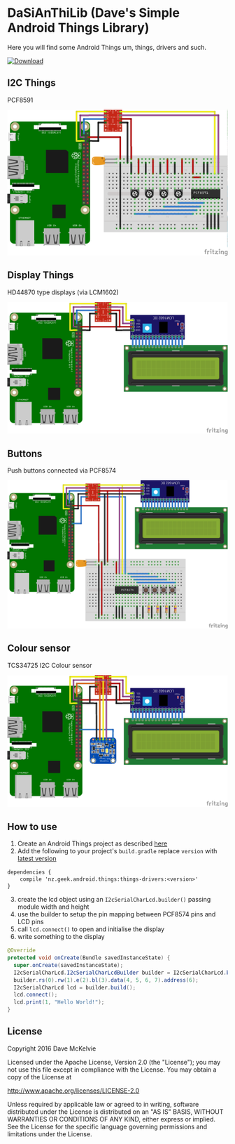 # DaSiAnThiLib (Dave's Simple Android Things Library)

Here you will find some Android Things um, things, drivers and such.

[ ![Download](https://api.bintray.com/packages/davemckelvie/maven/things-drivers/images/download.svg) ](https://bintray.com/davemckelvie/maven/things-drivers/_latestVersion)

## I2C Things


PCF8591

![Raspberry Pi Hookup](rpi3_pcf8591.png)

## Display Things

HD44870 type displays (via LCM1602)

![Raspberry Pi Hookup](rpi3_lcd.png)

## Buttons

Push buttons connected via PCF8574

![Raspberry Pi Hookup](rpi3_buttons_lcd.png)

## Colour sensor

TCS34725 I2C Colour sensor

![Raspberry Pi Hookup](rpi3_tcs34725.png)

## How to use

1. Create an Android Things project as described [here](https://developer.android.com/things/training/first-device/create-studio-project.html)
2. Add the following to your project's `build.gradle` replace `version` with [latest version](https://bintray.com/davemckelvie/maven/things-drivers/_latestVersion)
```
dependencies {
    compile 'nz.geek.android.things:things-drivers:<version>'
}
```
3. create the lcd object using an `I2cSerialCharLcd.builder()` passing module width and height
4. use the builder to setup the pin mapping between PCF8574 pins and LCD pins
5. call `lcd.connect()` to open and initialise the display
6. write something to the display
```java
@Override
protected void onCreate(Bundle savedInstanceState) {
  super.onCreate(savedInstanceState);
  I2cSerialCharLcd.I2cSerialCharLcdBuilder builder = I2cSerialCharLcd.builder(20, 4);
  builder.rs(0).rw(1).e(2).bl(3).data(4, 5, 6, 7).address(6);
  I2cSerialCharLcd lcd = builder.build();
  lcd.connect();
  lcd.print(1, "Hello World!");
}
```

## License

Copyright 2016  Dave McKelvie

Licensed under the Apache License, Version 2.0 (the "License");
you may not use this file except in compliance with the License.
You may obtain a copy of the License at

http://www.apache.org/licenses/LICENSE-2.0

Unless required by applicable law or agreed to in writing, software
distributed under the License is distributed on an "AS IS" BASIS,
WITHOUT WARRANTIES OR CONDITIONS OF ANY KIND, either express or implied.
See the License for the specific language governing permissions and
limitations under the License.
